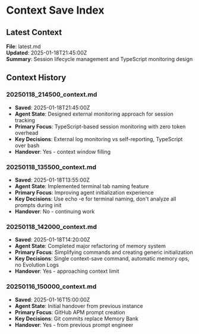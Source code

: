 # Context Save Index

## Latest Context

**File**: latest.md  
**Updated**: 2025-01-18T21:45:00Z  
**Summary**: Session lifecycle management and TypeScript monitoring design

## Context History

### 20250118_214500_context.md
- **Saved**: 2025-01-18T21:45:00Z
- **Agent State**: Designed external monitoring approach for session tracking
- **Primary Focus**: TypeScript-based session monitoring with zero token overhead
- **Key Decisions**: External log monitoring vs self-reporting, TypeScript over bash
- **Handover**: Yes - context window filling

### 20250118_135500_context.md
- **Saved**: 2025-01-18T13:55:00Z
- **Agent State**: Implemented terminal tab naming feature
- **Primary Focus**: Improving agent initialization experience
- **Key Decisions**: Use echo -e for terminal naming, don't analyze all prompts during init
- **Handover**: No - continuing work

### 20250118_142000_context.md
- **Saved**: 2025-01-18T14:20:00Z
- **Agent State**: Completed major refactoring of memory system
- **Primary Focus**: Simplifying commands and creating generic initialization
- **Key Decisions**: Single context-save command, automatic memory ops, no Evolution Logs
- **Handover**: Yes - approaching context limit

### 20250116_150000_context.md
- **Saved**: 2025-01-16T15:00:00Z  
- **Agent State**: Initial handover from previous instance
- **Primary Focus**: GitHub APM prompt creation
- **Key Decisions**: Git commits replace Memory Bank
- **Handover**: Yes - from previous prompt engineer